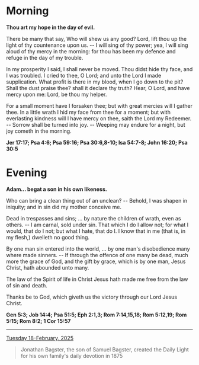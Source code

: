 # Morning

**Thou art my hope in the day of evil.**
 
There be many that say, Who will shew us any good? Lord, lift thou up the light of thy countenance upon us. -- I will sing of thy power; yea, I will sing aloud of thy mercy in the morning: for thou has been my defence and refuge in the day of my trouble.
 
In my prosperity I said, I shall never be moved. Thou didst hide thy face, and I was troubled. I cried to thee, O Lord; and unto the Lord I made supplication. What profit is there in my blood, when I go down to the pit? Shall the dust praise thee? shall it declare thy truth? Hear, O Lord, and have mercy upon me: Lord, be thou my helper.
 
For a small moment have I forsaken thee; but with great mercies will I gather thee. In a little wrath I hid my face from thee for a moment; but with everlasting kindness will I have mercy on thee, saith the Lord my Redeemer. -- Sorrow shall be turned into joy. -- Weeping may endure for a night, but joy cometh in the morning.  

**Jer 17:17; Psa 4:6; Psa 59:16; Psa 30:6,8-10; Isa 54:7-8; John 16:20; Psa 30:5**

# Evening

**Adam... begat a son in his own likeness.**
 
Who can bring a clean thing out of an unclean? -- Behold, I was shapen in iniquity; and in sin did my mother conceive me.
 
Dead in trespasses and sins; ... by nature the children of wrath, even as others. -- I am carnal, sold under sin. That which I do I allow not; for what I would, that do I not; but what I hate, that do I. I know that in me (that is, in my flesh,) dwelleth no good thing.
 
By one man sin entered into the world, ... by one man's disobedience many where made sinners. -- If through the offence of one many be dead, much more the grace of God, and the gift by grace, which is by one man, Jesus Christ, hath abounded unto many.
 
The law of the Spirit of life in Christ Jesus hath made me free from the law of sin and death.
 
Thanks be to God, which giveth us the victory through our Lord Jesus Christ.  

**Gen 5:3; Job 14:4; Psa 51:5; Eph 2:1,3; Rom 7:14,15,18; Rom 5:12,19; Rom 5:15; Rom 8:2; 1 Cor 15:57**

---

[Tuesday 18-February, 2025](https://t.me/s/daily_light)

> Jonathan Bagster, the son of Samuel Bagster, created the Daily Light for his own family's daily devotion in 1875

